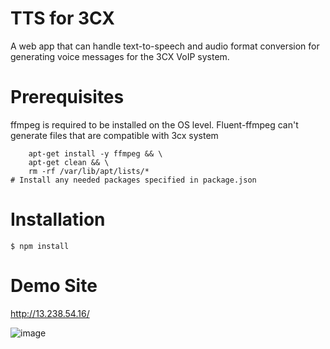 # TTS for 3CX

A web app that can handle text-to-speech and audio format conversion for generating voice messages for the 3CX VoIP system.
# Prerequisites

ffmpeg is required to be installed on the OS level. Fluent-ffmpeg can't generate files that are compatible with 3cx system
``` apt-get update && \
    apt-get install -y ffmpeg && \
    apt-get clean && \
    rm -rf /var/lib/apt/lists/*
# Install any needed packages specified in package.json
```
# Installation

```
$ npm install
```
# Demo Site

http://13.238.54.16/

![image](https://github.com/JeremyCybersquad/PollyProject/assets/157558995/0ebe5e13-a8d6-46e9-a0e8-33ed8de52ef7)

